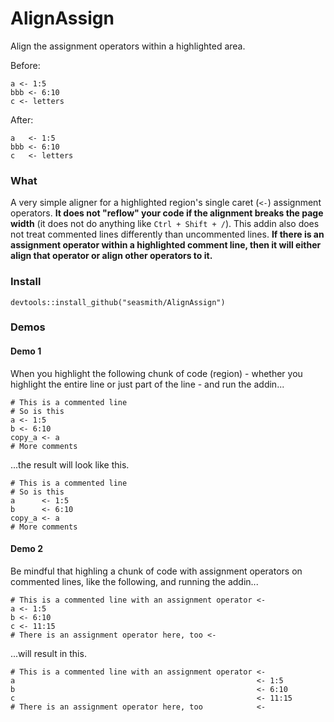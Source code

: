 # AlignAssign

Align the assignment operators within a highlighted area.

Before:
```{r}
a <- 1:5
bbb <- 6:10
c <- letters
```

After:
```{r}
a   <- 1:5
bbb <- 6:10
c   <- letters
```

### What
A very simple aligner for a highlighted region's single caret (`<-`) assignment operators. __It does not "reflow" your code if the alignment breaks the page width__ (it does not do anything like `Ctrl + Shift + /`). This addin also does not treat commented lines differently than uncommented lines. __If there is an assignment operator within a highlighted comment line, then it will either align that operator or align other operators to it.__

### Install
`devtools::install_github("seasmith/AlignAssign")`

### Demos

#### Demo 1
When you highlight the following chunk of code (region) - whether you highlight the entire line or just part of the line - and run the addin...
```{r}
# This is a commented line
# So is this
a <- 1:5
b <- 6:10
copy_a <- a
# More comments
```

...the result will look like this.
```{r}
# This is a commented line
# So is this
a      <- 1:5
b      <- 6:10
copy_a <- a
# More comments
```

#### Demo 2
Be mindful that highling a chunk of code with assignment operators on commented lines, like the following, and running the addin...
```{r}
# This is a commented line with an assignment operator <-
a <- 1:5
b <- 6:10
c <- 11:15
# There is an assignment operator here, too <-
```

...will result in this.
```{r}
# This is a commented line with an assignment operator <-
a                                                      <- 1:5
b                                                      <- 6:10
c                                                      <- 11:15
# There is an assignment operator here, too            <-
```
